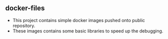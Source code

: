 

## docker-files

- This project contains simple docker images pushed onto public repository.
- These images contains some basic libraries to speed up the debugging.